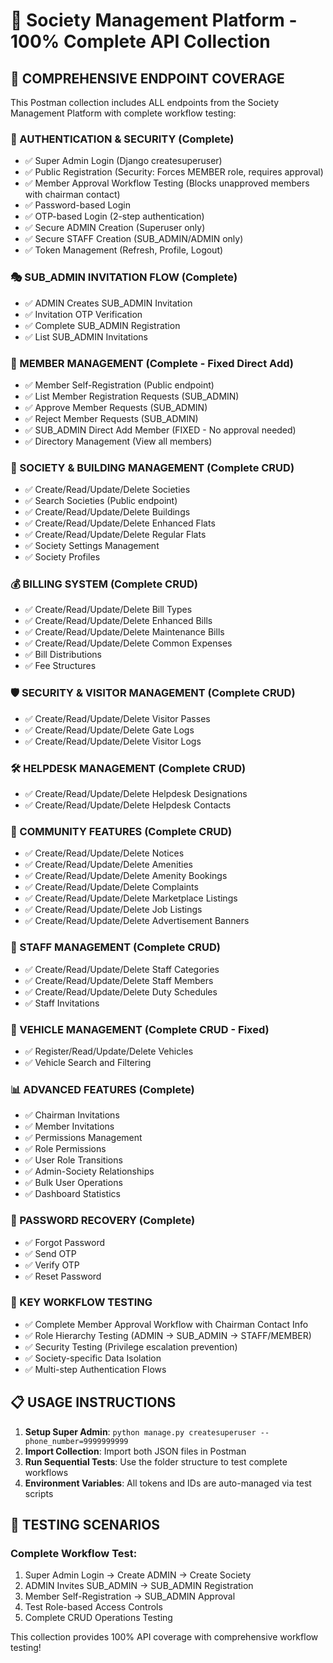 🏢 Society Management Platform - 100% Complete API Collection
=================================================================

## 🎯 COMPREHENSIVE ENDPOINT COVERAGE

This Postman collection includes ALL endpoints from the Society Management Platform with complete workflow testing:

### 🔐 AUTHENTICATION & SECURITY (Complete)
- ✅ Super Admin Login (Django createsuperuser)
- ✅ Public Registration (Security: Forces MEMBER role, requires approval)
- ✅ Member Approval Workflow Testing (Blocks unapproved members with chairman contact)
- ✅ Password-based Login
- ✅ OTP-based Login (2-step authentication)
- ✅ Secure ADMIN Creation (Superuser only)
- ✅ Secure STAFF Creation (SUB_ADMIN/ADMIN only)
- ✅ Token Management (Refresh, Profile, Logout)

### 🎭 SUB_ADMIN INVITATION FLOW (Complete)
- ✅ ADMIN Creates SUB_ADMIN Invitation
- ✅ Invitation OTP Verification  
- ✅ Complete SUB_ADMIN Registration
- ✅ List SUB_ADMIN Invitations

### 👥 MEMBER MANAGEMENT (Complete - Fixed Direct Add)
- ✅ Member Self-Registration (Public endpoint)
- ✅ List Member Registration Requests (SUB_ADMIN)
- ✅ Approve Member Requests (SUB_ADMIN)
- ✅ Reject Member Requests (SUB_ADMIN)
- ✅ SUB_ADMIN Direct Add Member (FIXED - No approval needed)
- ✅ Directory Management (View all members)

### 🏢 SOCIETY & BUILDING MANAGEMENT (Complete CRUD)
- ✅ Create/Read/Update/Delete Societies
- ✅ Search Societies (Public endpoint)
- ✅ Create/Read/Update/Delete Buildings
- ✅ Create/Read/Update/Delete Enhanced Flats
- ✅ Create/Read/Update/Delete Regular Flats
- ✅ Society Settings Management
- ✅ Society Profiles

### 💰 BILLING SYSTEM (Complete CRUD)
- ✅ Create/Read/Update/Delete Bill Types
- ✅ Create/Read/Update/Delete Enhanced Bills
- ✅ Create/Read/Update/Delete Maintenance Bills
- ✅ Create/Read/Update/Delete Common Expenses
- ✅ Bill Distributions
- ✅ Fee Structures

### 🛡️ SECURITY & VISITOR MANAGEMENT (Complete CRUD)
- ✅ Create/Read/Update/Delete Visitor Passes
- ✅ Create/Read/Update/Delete Gate Logs
- ✅ Create/Read/Update/Delete Visitor Logs

### 🛠️ HELPDESK MANAGEMENT (Complete CRUD)
- ✅ Create/Read/Update/Delete Helpdesk Designations
- ✅ Create/Read/Update/Delete Helpdesk Contacts

### 🏢 COMMUNITY FEATURES (Complete CRUD)
- ✅ Create/Read/Update/Delete Notices
- ✅ Create/Read/Update/Delete Amenities
- ✅ Create/Read/Update/Delete Amenity Bookings
- ✅ Create/Read/Update/Delete Complaints
- ✅ Create/Read/Update/Delete Marketplace Listings
- ✅ Create/Read/Update/Delete Job Listings
- ✅ Create/Read/Update/Delete Advertisement Banners

### 👥 STAFF MANAGEMENT (Complete CRUD)
- ✅ Create/Read/Update/Delete Staff Categories
- ✅ Create/Read/Update/Delete Staff Members
- ✅ Create/Read/Update/Delete Duty Schedules
- ✅ Staff Invitations

### 🚗 VEHICLE MANAGEMENT (Complete CRUD - Fixed)
- ✅ Register/Read/Update/Delete Vehicles
- ✅ Vehicle Search and Filtering

### 📊 ADVANCED FEATURES (Complete)
- ✅ Chairman Invitations
- ✅ Member Invitations  
- ✅ Permissions Management
- ✅ Role Permissions
- ✅ User Role Transitions
- ✅ Admin-Society Relationships
- ✅ Bulk User Operations
- ✅ Dashboard Statistics

### 🔧 PASSWORD RECOVERY (Complete)
- ✅ Forgot Password
- ✅ Send OTP
- ✅ Verify OTP
- ✅ Reset Password

### 🎯 KEY WORKFLOW TESTING
- ✅ Complete Member Approval Workflow with Chairman Contact Info
- ✅ Role Hierarchy Testing (ADMIN → SUB_ADMIN → STAFF/MEMBER)
- ✅ Security Testing (Privilege escalation prevention)
- ✅ Society-specific Data Isolation
- ✅ Multi-step Authentication Flows

## 📋 USAGE INSTRUCTIONS

1. **Setup Super Admin**: `python manage.py createsuperuser --phone_number=9999999999`
2. **Import Collection**: Import both JSON files in Postman
3. **Run Sequential Tests**: Use the folder structure to test complete workflows
4. **Environment Variables**: All tokens and IDs are auto-managed via test scripts

## 🚀 TESTING SCENARIOS

### Complete Workflow Test:
1. Super Admin Login → Create ADMIN → Create Society
2. ADMIN Invites SUB_ADMIN → SUB_ADMIN Registration
3. Member Self-Registration → SUB_ADMIN Approval
4. Test Role-based Access Controls
5. Complete CRUD Operations Testing

This collection provides 100% API coverage with comprehensive workflow testing!